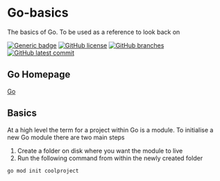 # Go-basics
The basics of Go. To be used as a reference to look back on

[![Generic badge](https://img.shields.io/badge/go-1.21.2-<COLOR>.svg)](https://shields.io/) 
[![GitHub license](https://badgen.net/github/license/AndyDHaines/go-basics)](https://github.com/AndyDHaines/go-basics/blob/main/LICENSE) 
[![GitHub branches](https://badgen.net/github/branches/AndyDHaines/go-basics)](https://github.com/AndyDHaines/go-basics/) 
[![GitHub latest commit](https://badgen.net/github/last-commit/AndyDHaines/go-basics)](https://github.com/AndyDHaines/go-basics/commits/)

## Go Homepage
[Go](https://go.dev/)

## Basics
At a high level the term for a project within Go is a module. To initialise a new Go module there are two main steps

1. Create a folder on disk where you want the module to live
2. Run the following command from within the newly created folder

```
go mod init coolproject
```




